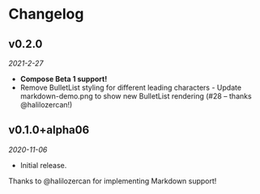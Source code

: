 Changelog
=========

v0.2.0
------

_2021-2-27_

* **Compose Beta 1 support!**
* Remove BulletList styling for different leading characters - Update markdown-demo.png to show new
  BulletList rendering (#28 – thanks @halilozercan!)

v0.1.0+alpha06
--------------

_2020-11-06_

* Initial release.

Thanks to @halilozercan for implementing Markdown support!
